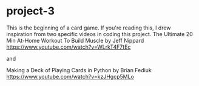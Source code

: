 # project-3
This is the beginning of a card game.
If you're reading this, I drew inspiration from two specific videos in coding this project. 
The Ultimate 20 Min At-Home Workout To Build Muscle by Jeff Nippard 
https://www.youtube.com/watch?v=WLrkT4F7tEc 

and 

Making a Deck of Playing Cards in Python by Brian Fediuk
https://www.youtube.com/watch?v=kzJHgcp5MLo

